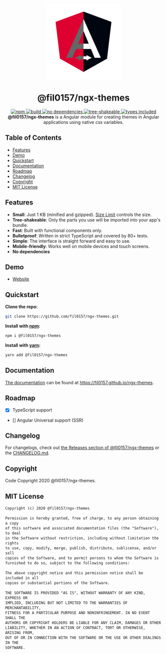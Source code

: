 <div align="center">
  <a href="https://fil0157.github.io/ngx-themes">
    <img src="src/assets/www/icon512x512.png" width="242" height="242" alt="ngx-themes" />
  </a>
</div>

<h1 align="center">@fil0157/ngx-themes</h1>

<div align="center">
  <a href="https://npmjs.org/package/ngx-themes">
    <img alt="npm" src="https://img.shields.io/npm/v/ngx-themes.svg?labelColor=da248d&color=6ead0a" />
  </a>
  <a href="https://travis-ci.org/fil0157/ngx-themes">
    <img alt="build" src="https://img.shields.io/travis/fil0157/ngx-themes/master.svg?branch=master&labelColor=da248d&color=6ead0a" />
  </a>
  <a href="https://npmjs.org/package/ngx-themes">
    <img alt="no dependencies" src="https://img.shields.io/david/fil0157/ngx-themes.svg?labelColor=da248d&color=6ead0a" />
  </a>
  <a href="https://bundlephobia.com/result?p=ngx-themes">
    <img alt="tree-shakeable" src="https://badgen.net/bundlephobia/tree-shaking/ngx-themes?labelColor=da248d&color=6ead0a" />
  </a>
  <a href="https://npmjs.org/package/ngx-themes">
    <img alt="types included" src="https://badgen.net/npm/types/ngx-themes?labelColor=da248d&color=6ead0a" />
  </a>
</div>

<div align="center">
  <strong>@fil0157/ngx-themes</strong> is a Angular module for creating themes in Angular applications using native css variables.
</div>

## Table of Contents

- [Features](#Features)
- [Demo](#Demo)
- [Quickstart](#Quickstart)
- [Documentation](#documentation)
- [Roadmap](#Roadmap)
- [Changelog](#Changelog)
- [Copyright](#Copyright)
- [MIT License](#MIT-License)

## Features

- **Small**: Just 1 KB (minified and gzipped). [Size Limit](https://github.com/ai/size-limit) controls the size.
- **Tree-shakeable**: Only the parts you use will be imported into your app's bundle.
- **Fast**: Built with functional components only.
- **Bulletproof**: Written in strict TypeScript and covered by 80+ tests.
- **Simple**: The interface is straight forward and easy to use.
- **Mobile-friendly**: Works well on mobile devices and touch screens.
- **No dependencies**

## Demo

- [Website](https://fil0157.github.io/ngx-themes)

## Quickstart

**Clone the repo:**

``` bash
git clone https://github.com/fil0157/ngx-themes.git
```

**Install with [npm](https://www.npmjs.com):**

``` bash
npm i @fil0157/ngx-themes
```

**Install with [yarn](https://yarnpkg.com/):**

``` bash
yarn add @fil0157/ngx-themes
```

## Documentation

[The documentation](https://fil0157.github.io/ngx-themes/docs) can be found at <https://fil0157.github.io/ngx-themes>. 

## Roadmap

- [x] TypeScript support
- [] Angular Universal support (SSR)

## Changelog

For changelogs, check out [the Releases section of @fil0157/ngx-themes](https://github.com/fil0157/ngx-themes/releases)
or the [CHANGELOG.md](CHANGELOG.md).

## Copyright

Code Copyright 2020 @fil0157/ngx-themes.

## MIT License

```
Copyright (c) 2020 @fil0157/ngx-themes

Permission is hereby granted, free of charge, to any person obtaining a copy
of this software and associated documentation files (the "Software"), to deal
in the Software without restriction, including without limitation the rights
to use, copy, modify, merge, publish, distribute, sublicense, and/or sell
copies of the Software, and to permit persons to whom the Software is
furnished to do so, subject to the following conditions:

The above copyright notice and this permission notice shall be included in all
copies or substantial portions of the Software.

THE SOFTWARE IS PROVIDED "AS IS", WITHOUT WARRANTY OF ANY KIND, EXPRESS OR
IMPLIED, INCLUDING BUT NOT LIMITED TO THE WARRANTIES OF MERCHANTABILITY,
FITNESS FOR A PARTICULAR PURPOSE AND NONINFRINGEMENT. IN NO EVENT SHALL THE
AUTHORS OR COPYRIGHT HOLDERS BE LIABLE FOR ANY CLAIM, DAMAGES OR OTHER
LIABILITY, WHETHER IN AN ACTION OF CONTRACT, TORT OR OTHERWISE, ARISING FROM,
OUT OF OR IN CONNECTION WITH THE SOFTWARE OR THE USE OR OTHER DEALINGS IN THE
SOFTWARE.
```
